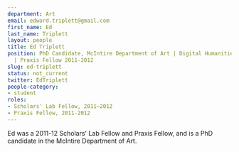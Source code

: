 ```yaml
---
department: Art
email: edward.triplett@gmail.com
first_name: Ed
last_name: Triplett
layout: people
title: Ed Triplett
position: PhD Candidate, McIntire Department of Art | Digital Humanities Fellow 2011-2012
  | Praxis Fellow 2011-2012
slug: ed-triplett
status: not_current
twitter: EdTriplett
people-category:
- student
roles:
- Scholars' Lab Fellow, 2011–2012
- Praxis Fellow, 2011-2012
---
```


Ed was a 2011-12 Scholars' Lab Fellow and Praxis Fellow, and is a PhD candidate in the McIntire Department of Art.

